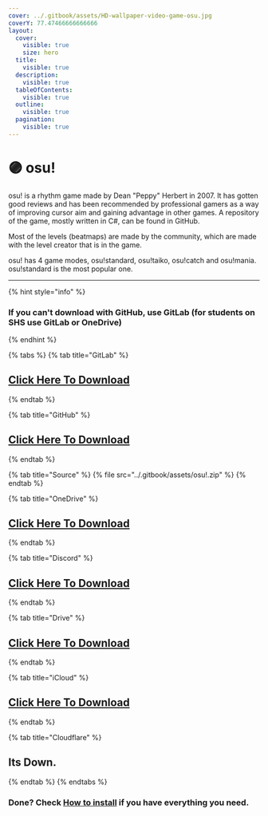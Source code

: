 ```yaml
---
cover: ../.gitbook/assets/HD-wallpaper-video-game-osu.jpg
coverY: 77.47466666666666
layout:
  cover:
    visible: true
    size: hero
  title:
    visible: true
  description:
    visible: true
  tableOfContents:
    visible: true
  outline:
    visible: true
  pagination:
    visible: true
---
```


# 🟣 osu!

osu! is a rhythm game made by Dean "Peppy" Herbert in 2007. It has gotten good reviews and has been recommended by professional gamers as a way of improving cursor aim and gaining advantage in other games. A repository of the game, mostly written in C#, can be found in GitHub.

Most of the levels (beatmaps) are made by the community, which are made with the level creator that is in the game.

osu! has 4 game modes, osu!standard, osu!taiko, osu!catch and osu!mania. osu!standard is the most popular one.

***

{% hint style="info" %}
### If you can't download with GitHub, use GitLab (for students on SHS use GitLab or OneDrive)
{% endhint %}

{% tabs %}
{% tab title="GitLab" %}
## [Click Here To Download](https://gitlab.com/fozalors/fountaine/-/raw/main/apps/osu\_.zip)
{% endtab %}

{% tab title="GitHub" %}
## [Click Here To Download](https://github.com/golfista/fountaine/raw/main/apps/osu!.zip)
{% endtab %}

{% tab title="Source" %}
{% file src="../.gitbook/assets/osu!.zip" %}
{% endtab %}

{% tab title="OneDrive" %}
## [Click Here To Download](https://1drv.ms/u/s!AkX2q12uku0fgfEGWs6xRaXvk\_CyXg?e=9IuMtn)
{% endtab %}

{% tab title="Discord" %}
## [Click Here To Download](https://cdn.discordapp.com/attachments/1113994556787146843/1151695525989601370/osu.zip)
{% endtab %}

{% tab title="Drive" %}
## [Click Here To Download](https://drive.google.com/file/d/1v\_9lJp4rhrtGrrKedYAGQ9uE1kk1G7U7/view?usp=drive\_link)
{% endtab %}

{% tab title="iCloud" %}
## [Click Here To Download](https://www.icloud.com/iclouddrive/0e6d5XhMZ7VwI6OJkSkPcuX9A#osu!)
{% endtab %}

{% tab title="Cloudflare" %}
## Its Down.
{% endtab %}
{% endtabs %}

### Done? Check [How to install](../how-to-install/) if you have everything you need.
